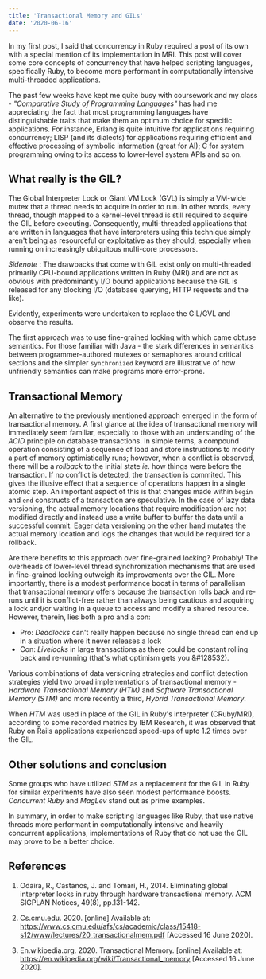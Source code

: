 ```yaml
---
title: 'Transactional Memory and GILs'
date: '2020-06-16'
---
```

In my first post, I said that concurrency in Ruby required a post of its own with a special mention of its implementation in MRI. This post will cover some core concepts of concurrency that have helped scripting languages, specifically Ruby, to become more performant in computationally intensive multi-threaded applications.


The past few weeks have kept me quite busy with coursework and my class - _"Comparative Study of Programming Languages"_ has had me appreciating the fact that most programming languages have distinguishable traits that make them an optimum choice for specific applications. For instance, Erlang is quite intuitive for applications requiring concurrency; LISP (and its dialects) for applications requiring efficient and effective processing of symbolic information (great for AI);
C for system programming owing to its access to lower-level system APIs and so on.

## What really is the GIL?
The Global Interpreter Lock or Giant VM Lock (GVL) is simply a VM-wide mutex that a thread needs to acquire in order to run. In other words, every thread, though mapped to a kernel-level thread is still required to acquire the GIL before executing. Consequently, multi-threaded applications that are written in languages that have interpreters using this technique simply aren't being as resourceful or exploitative as they should, especially when running on increasingly ubiquitous multi-core processors. 

_Sidenote_ : The drawbacks that come with GIL exist only on multi-threaded primarily CPU-bound applications written in Ruby (MRI) and are not as obvious with predominantly I/O bound applications because the GIL is released for any blocking I/O (database querying, HTTP requests and the like). 

Evidently, experiments were undertaken to replace the GIL/GVL and observe the results.

The first approach was to use fine-grained locking with which came obtuse semantics. For those familiar with Java - the stark differences in semantics between programmer-authored mutexes or semaphores around critical sections and the simpler `synchronized` keyword are illustrative of how unfriendly semantics can make programs more error-prone.

## Transactional Memory
An alternative to the previously mentioned approach emerged in the form of transactional memory. A first glance at the idea of transactional memory will immediately seem familiar, especially to those with an understanding of the _ACID_ principle on database transactions. In simple terms, a compound operation consisting of a sequence of load and store instructions to modify a part of memory optimistically runs; however, when a conflict is observed, there will be a _rollback_ to the initial state _ie_. how things were before the transaction. If no conflict is detected, the transaction is commited. This gives the illusive effect that a sequence of operations happen in a single atomic step. An important aspect of this is that changes made within `begin` and `end` constructs of a transaction are speculative. In the case of lazy data versioning, the actual memory locations that require modification are not modified directly and instead use a write buffer to buffer the data until a successful commit. Eager data versioning on the other hand mutates the actual memory location and logs the changes that would be required for a rollback.

Are there benefits to this approach over fine-grained locking? Probably! The overheads of lower-level thread synchronization mechanisms that are used in fine-grained locking outweigh its improvements over the GIL. More importantly, there is a modest performance boost in terms of parallelism that transactional memory offers because the transaction rolls back and re-runs until it is conflict-free rather than always being cautious and acquiring a lock and/or waiting in a queue to access and modify a shared resource. However, therein, lies both a pro and a con:
- Pro: _Deadlocks_ can't really happen because no single thread can end up in a situation where it never releases a lock
- Con: _Livelocks_ in large transactions as there could be constant rolling back and re-running (that's what optimism gets you &#128532). 

Various combinations of data versioning strategies and conflict detection strategies yield two broad implementations of transactional memory - _Hardware Transactional Memory (HTM)_ and _Software Transactional Memory (STM)_ and more recently a third, _Hybrid Transactional Memory_.

When _HTM_ was used in place of the GIL in Ruby's interpreter (CRuby/MRI), according to some recorded metrics by IBM Research, it was observed that Ruby on Rails applications experienced speed-ups of upto 1.2 times over the GIL. 

## Other solutions and conclusion
Some groups who have utilized _STM_ as a replacement for the GIL in Ruby for similar experiments have also seen modest performance boosts. _Concurrent Ruby_ and _MagLev_ stand out as prime examples.

In summary, in order to make scripting languages like Ruby, that use native threads more performant in computationally intensive and heavily concurrent applications, implementations of Ruby that do not use the GIL may prove to be a better choice.

## References

1. Odaira, R., Castanos, J. and Tomari, H., 2014. Eliminating global interpreter locks in ruby through hardware transactional memory. ACM SIGPLAN Notices, 49(8), pp.131-142.

2. Cs.cmu.edu. 2020. [online] Available at: <https://www.cs.cmu.edu/afs/cs/academic/class/15418-s12/www/lectures/20_transactionalmem.pdf> [Accessed 16 June 2020].

3. En.wikipedia.org. 2020. Transactional Memory. [online] Available at: <https://en.wikipedia.org/wiki/Transactional_memory> [Accessed 16 June 2020].